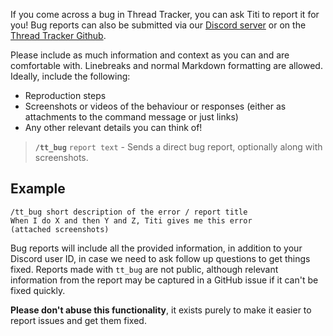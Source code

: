 If you come across a bug in Thread Tracker, you can ask Titi to report it for you! Bug reports can also be submitted via our [Discord server](https://discord.gg/DxdufuEkJR) or on the [Thread Tracker Github](https://github.com/vexx32/thread-tracker).

Please include as much information and context as you can and are comfortable with. Linebreaks and normal Markdown formatting are allowed. Ideally, include the following:

- Reproduction steps
- Screenshots or videos of the behaviour or responses (either as attachments to the command message or just links)
- Any other relevant details you can think of!

> **`/tt_bug`** `report text` - Sends a direct bug report, optionally along with screenshots.

## Example

```
/tt_bug short description of the error / report title
When I do X and then Y and Z, Titi gives me this error
(attached screenshots)
```

Bug reports will include all the provided information, in addition to your Discord user ID, in case we need to ask follow up questions to get things fixed. Reports made with `tt_bug` are not public, although relevant information from the report may be captured in a GitHub issue if it can't be fixed quickly.

**Please don't abuse this functionality**, it exists purely to make it easier to report issues and get them fixed.
